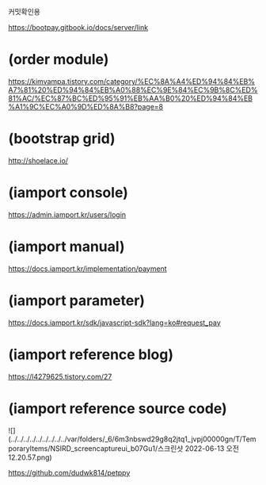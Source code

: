 


커밋확인용


https://bootpay.gitbook.io/docs/server/link

# (order module)
https://kimvampa.tistory.com/category/%EC%8A%A4%ED%94%84%EB%A7%81%20%ED%94%84%EB%A0%88%EC%9E%84%EC%9B%8C%ED%81%AC/%EC%87%BC%ED%95%91%EB%AA%B0%20%ED%94%84%EB%A1%9C%EC%A0%9D%ED%8A%B8?page=8


# (bootstrap grid)
http://shoelace.io/

# (iamport console)
https://admin.iamport.kr/users/login

# (iamport manual)
https://docs.iamport.kr/implementation/payment

# (iamport parameter)
https://docs.iamport.kr/sdk/javascript-sdk?lang=ko#request_pay


# (iamport reference blog)
https://l4279625.tistory.com/27

# (iamport reference source code)

![](../../../../../../../../../var/folders/_6/6m3nbswd29g8q2jtq1_jvpj00000gn/T/TemporaryItems/NSIRD_screencaptureui_b07Gu1/스크린샷 2022-06-13 오전 12.20.57.png)



https://github.com/dudwk814/petppy

